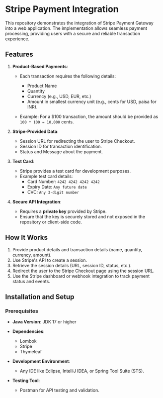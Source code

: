 
# Stripe Payment Integration  

This repository demonstrates the integration of Stripe Payment Gateway into a web application. The implementation allows seamless payment processing, providing users with a secure and reliable transaction experience.  

## Features  
1. **Product-Based Payments**:  
   - Each transaction requires the following details:  
     - Product Name  
     - Quantity  
     - Currency (e.g., USD, EUR, etc.)  
     - Amount in smallest currency unit (e.g., cents for USD, paisa for INR).  

   - Example: For a $100 transaction, the amount should be provided as `100 * 100 = 10,000` cents.  

2. **Stripe-Provided Data**:  
   - Session URL for redirecting the user to Stripe Checkout.  
   - Session ID for transaction identification.  
   - Status and Message about the payment.  

3. **Test Card**:  
   - Stripe provides a test card for development purposes.  
   - Example test card details:  
     - Card Number: `4242 4242 4242 4242`  
     - Expiry Date: `Any future date`  
     - CVC: `Any 3-digit number`  

4. **Secure API Integration**:  
   - Requires a **private key** provided by Stripe.  
   - Ensure that the key is securely stored and not exposed in the repository or client-side code.  

## How It Works  
1. Provide product details and transaction details (name, quantity, currency, amount).  
2. Use Stripe's API to create a session.  
3. Retrieve the session details (URL, session ID, status, etc.).  
4. Redirect the user to the Stripe Checkout page using the session URL.  
5. Use the Stripe dashboard or webhook integration to track payment status and events.  

## Installation and Setup  

### Prerequisites  
- **Java Version**: JDK 17 or higher  
- **Dependencies**:  
  - Lombok  
  - Stripe  
  - Thymeleaf  

- **Development Environment**:  
  - Any IDE like Eclipse, IntelliJ IDEA, or Spring Tool Suite (STS).  

- **Testing Tool**:  
  - Postman for API testing and validation. 
